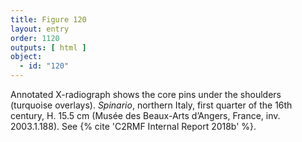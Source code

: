 ```yaml
---
title: Figure 120
layout: entry
order: 1120
outputs: [ html ]
object:
  - id: "120"
---
```


Annotated X-radiograph shows the core pins under the shoulders (turquoise overlays). *Spinario*, northern Italy, first quarter of the 16th century, H. 15.5 cm (Musée des Beaux-Arts d’Angers, France, inv. 2003.1.188). See {% cite 'C2RMF Internal Report 2018b' %}.
